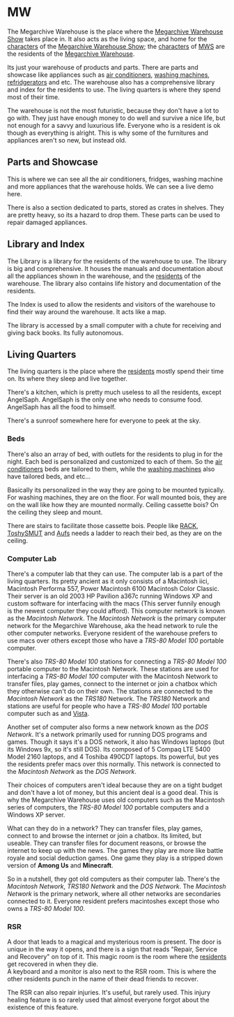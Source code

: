 # MW

The Megarchive Warehouse is the place where the [Megarchive Warehouse Show](../Megarchive%20Warehouse%20Show.md) takes place in. It also acts as the living space, and home for the [characters](../../Characters/Characters.md) of the [Megarchive Warehouse Show](../Megarchive%20Warehouse%20Show.md); the [characters](../../Characters/Characters.md)  of [MWS](../Megarchive%20Warehouse%20Show.md) are the residents of the [Megarchive Warehouse](.md).

Its just your warehouse of products and parts. There are parts and showcase like appliances such as [air conditioners](../../Characters/Species/Air%20Conditioners.md), [washing machines](../../Characters/Species/Washing%20Machines.md), [refridgerators](../../Characters/Species/Refridgerators.md) and etc. The warehouse also has a comprehensive library and index for the residents to use. The living quarters is where they spend most of their time.

The warehouse is not the most futuristic, because they don't have a lot to go with. They just have enough money to do well and survive a nice life, but not enough for a savvy and luxurious life. Everyone who is a resident is ok though as everything is alright. This is why some of the furnitures and appliances aren't so new, but instead old.

## Parts and Showcase

This is where we can see all the air conditioners, fridges, washing machine and more appliances that the warehouse holds. We can see a live demo here.

There is also a section dedicated to parts, stored as crates in shelves. They are pretty heavy, so its a hazard to drop them. These parts can be used to repair damaged appliances.

## Library and Index
The Library is a library for the residents of the warehouse to use. The library is big and comprehensive. It houses the manuals and documentation about all the appliances shown in the warehouse, and the [residents](../../Characters/Characters.md) of the warehouse. The library also contains life history and documentation of the residents.

The Index is used to allow the residents and visitors of the warehouse to find their way around the warehouse. It acts like a map.

The library is accessed by a small computer with a chute for receiving and giving back books. Its fully autonomous.

## Living Quarters
The living quarters is the place where the [residents](../../Characters/Characters.md) mostly spend their time on. Its where they sleep and live together. 

There's a kitchen, which is pretty much useless to all the residents, except AngelSaph. AngelSaph is the only one who needs to consume food. AngelSaph has all the food to himself.

There's a sunroof somewhere here for everyone to peek at the sky.

### Beds
There's also an array of bed, with outlets for the residents to plug in for the night. Each bed is personalized and customized to each of them. So the [air conditioners](../../Characters/Species/Air%20Conditioners.md) beds are tailored to them, while the [washing machines](../../Characters/Species/Washing%20Machines.md) also have tailored beds, and etc...

Basically its personalized in the way they are going to be mounted typically. For washing machines, they are on the floor. For wall mounted bois, they are on the wall like how they are mounted normally. Ceiling cassette bois? On the ceiling they sleep and mount.

There are stairs to facilitate those cassette bois. People like [RACK](../../Characters/Characters/Air%20Conditioners/RACK.md), [ToshySMUT](../../Characters/Characters/Air%20Conditioners/ToshySMUT.md) and [Aufs](../../Characters/Characters/Air%20Conditioners/Aufs.md) needs a ladder to reach their bed, as they are on the ceiling. 

### Computer Lab
There's a computer lab that they can use. The computer lab is a part of the living quarters. Its pretty ancient as it only consists of a Macintosh iici, Macintosh Performa 557, Power Macintosh 6100 Macintosh Color Classic. Their server is an old 2003 HP Pavilion a367c running Windows XP and custom software for interfacing with the macs (This server funnily enough is the newest computer they could afford). This computer network is known as the *Macintosh Network*. The *Macintosh Network* is the primary computer network for the Megarchive Warehouse, aka the head network to rule the other computer networks. Everyone resident of the warehouse prefers to use macs over others except those who have a *TRS-80 Model 100* portable computer.

There's also *TRS-80 Model 100* stations for connecting a *TRS-80 Model 100* portable computer to the Macintosh Network. These stations are used for interfacing a *TRS-80 Model 100* computer with the Macintosh Network to transfer files, play games, connect to the internet or join a chatbox which they otherwise can't do on their own. The stations are connected to the *Macintosh Network* as the *TRS180* Network. The *TRS180* Network and stations are useful for people who have a *TRS-80 Model 100* portable computer such as [](../../Characters/Characters/Air%20Conditioners/AEX/AEX.md#JHR) and [Vista](../../Characters/Characters/Air%20Conditioners/Vista.md). 

Another set of computer also forms a new network known as the *DOS Network*. It's a network primarily used for running DOS programs and games. Though it says it's a DOS network, it also has Windows laptops (but its Windows 9x, so it's still DOS). Its composed of 5 Compaq LTE 5400 Model 2160 laptops, and 4 Toshiba 490CDT laptops. Its powerful, but yes the residents prefer macs over this normally. This network is connected to the *Macintosh Network* as the *DOS Network*.

Their choices of computers aren't ideal because they are on a tight budget and don't have a lot of money, but this ancient deal is a good deal. This is why the Megarchive Warehouse uses old computers such as the Macintosh series of computers, the *TRS-80 Model 100* portable computers and a Windows XP server.

What can they do in a network? They can transfer files, play games, connect to and browse the internet or join a chatbox. Its limited, but useable. They can transfer files for document reasons, or browse the internet to keep up with the news. The games they play are more like battle royale and social deduction games. One game they play is a stripped down version of **Among Us** and **Minecraft**.

So in a nutshell, they got old computers as their computer lab. There's the *Macintosh Network*, *TRS180 Network* and the *DOS Network*. The *Macintosh Network* is the primary network, where all other networks are secondaries connected to it. Everyone resident prefers macintoshes except those who owns a *TRS-80 Model 100*.
### RSR

A door that leads to a magical and mysterious room is present. The door is unique in the way it opens, and there is a sign that reads "Repair, Service and Recovery" on top of it. This magic room is the room where the [residents](../../Characters/Characters.md) get recovered in when they die.  
A keyboard and a monitor is also next to the RSR room. This is where the other residents punch in the name of their dead friends to recover.

The RSR can also repair injuries. It's useful, but rarely used. This injury healing feature is so rarely used that almost everyone forgot about the existence of this feature.